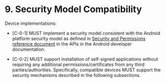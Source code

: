 # 9\. Security Model Compatibility

Device implementations:

*    [C-0-1] MUST implement a security model consistent
with the Android platform security model as defined in [Security and Permissions reference document](http://developer.android.com/guide/topics/security/permissions.html)
in the APIs in the Android developer documentation.

*    [C-0-2] MUST support installation of self-signed
applications without requiring any additional permissions/certificates from any
third parties/authorities. Specifically, compatible devices MUST support the
security mechanisms described in the following subsections.
